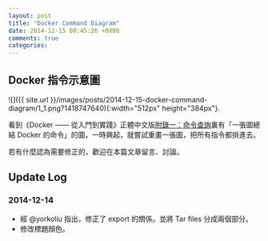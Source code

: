 ```yaml
---
layout: post
title: "Docker Command Diagram"
date: 2014-12-15 00:45:26 +0800
comments: true
categories:
---
```


Docker 指令示意圖
---------------

![]({{ site.url }}/images/posts/2014-12-15-docker-command-diagram/1_1.png?1418747640){:width="512px" height="384px"}.

看到《Docker —— 從入門到實踐­》正體中文版[附錄一：命令查詢](http://philipzheng.gitbooks.io/docker_practice/content/appendix_command/README.html)裏有「一張圖總結 Docker 的命令」的圖，一時興起，就嘗試重畫一張圖，把所有指令都排進去。


若有什麼認為需要修正的，歡迎在本篇文章留言、討論。

<!-- more -->

## Update Log

### 2014-12-14
- 經 @yorkoliu 指出，修正了 export 的關係。並將 Tar files 分成兩個部分。
- 修改標題顏色。
